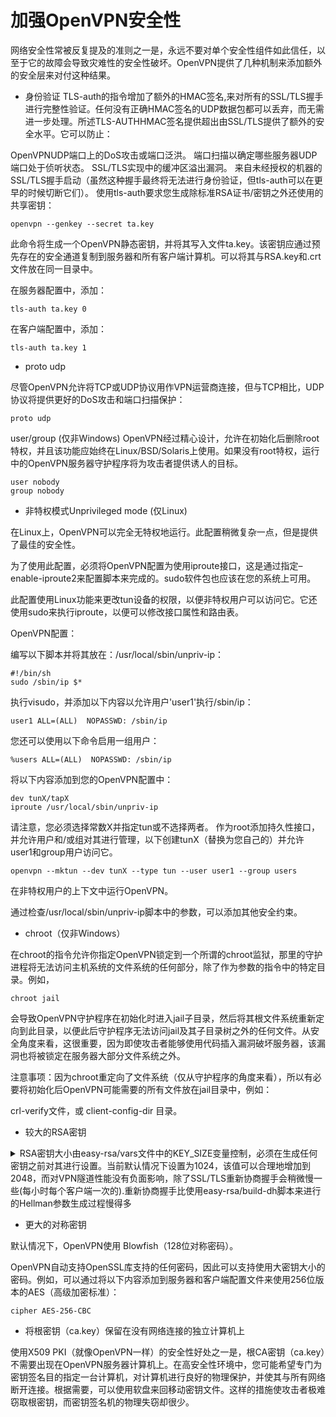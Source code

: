 # 加强OpenVPN安全性

网络安全性常被反复提及的准则之一是，永远不要对单个安全性组件如此信任，以至于它的故障会导致灾难性的安全性破坏。OpenVPN提供了几种机制来添加额外的安全层来对付这种结果。

* 身份验证
TLS-auth的指令增加了额外的HMAC签名,来对所有的SSL/TLS握手进行完整性验证。任何没有正确HMAC签名的UDP数据包都可以丢弃，而无需进一步处理。所述TLS-AUTHHMAC签名提供超出由SSL/TLS提供了额外的安全水平。它可以防止：

OpenVPNUDP端口上的DoS攻击或端口泛洪。
端口扫描以确定哪些服务器UDP端口处于侦听状态。
SSL/TLS实现中的缓冲区溢出漏洞。
来自未经授权的机器的SSL/TLS握手启动（虽然这种握手最终将无法进行身份验证，但tls-auth可以在更早的时候切断它们）。
使用tls-auth要求您生成除标准RSA证书/密钥之外还使用的共享密钥：
```
openvpn --genkey --secret ta.key
```
此命令将生成一个OpenVPN静态密钥，并将其写入文件ta.key。该密钥应通过预先存在的安全通道复制到服务器和所有客户端计算机。可以将其与RSA.key和.crt文件放在同一目录中。

在服务器配置中，添加：
```
tls-auth ta.key 0
```
在客户端配置中，添加：
```
tls-auth ta.key 1
```
* proto udp

尽管OpenVPN允许将TCP或UDP协议用作VPN运营商连接，但与TCP相比，UDP协议将提供更好的DoS攻击和端口扫描保护：
```
proto udp
```
user/group (仅非Windows)
OpenVPN经过精心设计，允许在初始化后删除root特权，并且该功能应始终在Linux/BSD/Solaris上使用。如果没有root特权，运行中的OpenVPN服务器守护程序将为攻击者提供诱人的目标。

```
user nobody
group nobody
```
* 非特权模式Unprivileged mode (仅Linux)

在Linux上，OpenVPN可以完全无特权地运行。此配置稍微复杂一点，但是提供了最佳的安全性。

为了使用此配置，必须将OpenVPN配置为使用iproute接口，这是通过指定–enable-iproute2来配置脚本来完成的。sudo软件包也应该在您的系统上可用。

此配置使用Linux功能来更改tun设备的权限，以便非特权用户可以访问它。它还使用sudo来执行iproute，以便可以修改接口属性和路由表。

OpenVPN配置：

编写以下脚本并将其放在：/usr/local/sbin/unpriv-ip：
```
#!/bin/sh
sudo /sbin/ip $*
```
执行visudo，并添加以下内容以允许用户'user1'执行/sbin/ip：
```
user1 ALL=(ALL)  NOPASSWD: /sbin/ip
```
您还可以使用以下命令启用一组用户：
```
%users ALL=(ALL)  NOPASSWD: /sbin/ip
```
将以下内容添加到您的OpenVPN配置中：
```
dev tunX/tapX
iproute /usr/local/sbin/unpriv-ip
```
请注意，您必须选择常数X并指定tun或不选择两者。
作为root添加持久性接口，并允许用户和/或组对其进行管理，以下创建tunX（替换为您自己的）并允许user1和group用户访问它。
```
openvpn --mktun --dev tunX --type tun --user user1 --group users
```
在非特权用户的上下文中运行OpenVPN。

通过检查/usr/local/sbin/unpriv-ip脚本中的参数，可以添加其他安全约束。

* chroot（仅非Windows）

在chroot的指令允许你指定OpenVPN锁定到一个所谓的chroot监狱，那里的守护进程将无法访问主机系统的文件系统的任何部分，除了作为参数的指令中的特定目录。例如，

```
chroot jail
```
会导致OpenVPN守护程序在初始化时进入jail子目录，然后将其根文件系统重新定向到此目录，以便此后守护程序无法访问jail及其子目录树之外的任何文件。从安全角度来看，这很重要，因为即使攻击者能够使用代码插入漏洞破坏服务器，该漏洞也将被锁定在服务器大部分文件系统之外。

注意事项：因为chroot重定向了文件系统（仅从守护程序的角度来看），所以有必要将初始化后OpenVPN可能需要的所有文件放在jail目录中，例如：

crl-verify文件，或
client-config-dir 目录。

* 较大的RSA密钥

<details>
<summary>
RSA密钥大小由easy-rsa/vars文件中的KEY_SIZE变量控制，必须在生成任何密钥之前对其进行设置。当前默认情况下设置为1024，该值可以合理地增加到2048，而对VPN隧道性能没有负面影响，除了SSL/TLS重新协商握手会稍微慢一些(每小时每个客户端一次的).重新协商握手比使用easy-rsa/build-dh脚本来进行的Hellman参数生成过程慢得多
</summary>
<blockcode>
The RSA key size is controlled by the KEY_SIZE variable in the easy-rsa/vars file, which must be set before any keys are generated. Currently set to 1024 by default, this value can reasonably be increased to 2048 with no negative impact on VPN tunnel performance, except for a slightly slower SSL/TLS renegotiation handshake which occurs once per client per hour, and a much slower one-time Diffie Hellman parameters generation process using the easy-rsa/build-dh script.
</blockcode>
</details>


* 更大的对称密钥

默认情况下，OpenVPN使用 Blowfish（128位对称密码）。

OpenVPN自动支持OpenSSL库支持的任何密码，因此可以支持使用大密钥大小的密码。例如，可以通过将以下内容添加到服务器和客户端配置文件来使用256位版本的AES（高级加密标准）：

```
cipher AES-256-CBC
```

* 将根密钥（ca.key）保留在没有网络连接的独立计算机上

使用X509 PKI（就像OpenVPN一样）的安全性好处之一是，根CA密钥（ca.key）不需要出现在OpenVPN服务器计算机上。在高安全性环境中，您可能希望专门为密钥签名目的指定一台计算机，对计算机进行良好的物理保护，并使其与所有网络断开连接。根据需要，可以使用软盘来回移动密钥文件。这样的措施使攻击者极难窃取根密钥，而密钥签名机的物理失窃却很少。